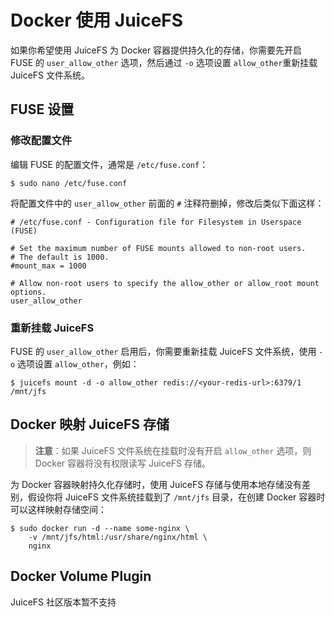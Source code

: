 # Docker 使用 JuiceFS

如果你希望使用 JuiceFS 为 Docker 容器提供持久化的存储，你需要先开启 FUSE 的 `user_allow_other` 选项，然后通过  `-o` 选项设置 `allow_other`重新挂载 JuiceFS 文件系统。

## FUSE 设置

### 修改配置文件

编辑 FUSE 的配置文件，通常是 `/etc/fuse.conf`：

```
$ sudo nano /etc/fuse.conf
```

将配置文件中的 `user_allow_other` 前面的 `#` 注释符删掉，修改后类似下面这样：

```
# /etc/fuse.conf - Configuration file for Filesystem in Userspace (FUSE)

# Set the maximum number of FUSE mounts allowed to non-root users.
# The default is 1000.
#mount_max = 1000

# Allow non-root users to specify the allow_other or allow_root mount options.
user_allow_other
```

### 重新挂载 JuiceFS

FUSE 的 `user_allow_other` 启用后，你需要重新挂载 JuiceFS 文件系统，使用 `-o` 选项设置 `allow_other`，例如：

```
$ juicefs mount -d -o allow_other redis://<your-redis-url>:6379/1 /mnt/jfs
```

## Docker 映射 JuiceFS 存储

> **注意**：如果 JuiceFS 文件系统在挂载时没有开启 `allow_other` 选项，则 Docker 容器将没有权限读写 JuiceFS 存储。

为 Docker 容器映射持久化存储时，使用 JuiceFS 存储与使用本地存储没有差别，假设你将 JuiceFS 文件系统挂载到了 `/mnt/jfs` 目录，在创建 Docker 容器时可以这样映射存储空间：

```
$ sudo docker run -d --name some-nginx \
	-v /mnt/jfs/html:/usr/share/nginx/html \
	nginx
```



## Docker Volume Plugin

JuiceFS 社区版本暂不支持



